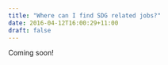 ```yaml
---
title: "Where can I find SDG related jobs?"
date: 2016-04-12T16:00:29+11:00
draft: false
---
```


Coming soon!